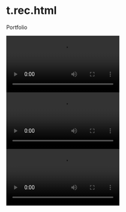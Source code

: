 # t.rec.html
Portfolio
<div class="video-grid">
  <div class="video-item">
    <video src="https://instagram.fbfh3-3.fna.fbcdn.net/o1/v/t16/f1/m82/374A3C850BFC74CEE0BB8880A97B79AC_video_dashinit.mp4?efg=eyJxZV9ncm91cHMiOiJbXCJpZ193ZWJfZGVsaXZlcnlfdnRzX290ZlwiXSIsInZlbmNvZGVfdGFnIjoidnRzX3ZvZF91cmxnZW4uNzIwLmNsaXBzLmJhc2VsaW5lIn0&amp;_nc_ht=instagram.fbfh3-3.fna.fbcdn.net&amp;_nc_cat=108&amp;vs=763621401850399_3624150535&amp;_nc_vs=HBksFQIYT2lnX3hwdl9yZWVsc19wZXJtYW5lbnRfcHJvZC8zNzRBM0M4NTBCRkM3NENFRTBCQjg4ODBBOTdCNzlBQ192aWRlb19kYXNoaW5pdC5tcDQVAALIAQAVABgkR0xZTmpCSXowenFQcWJ3QUFPXzV2WHZTWVRvbGJwUjFBQUFGFQICyAEAKAAYABsAFQAAJvyu0KfqhOA%2FFQIoAkMzLBdALMzMzMzMzRgSZGFzaF9iYXNlbGluZV8xX3YxEQB1%2FgcA&amp;ccb=9-4&amp;oh=00_AfBQuLucSMkSoaooqIJam1xO8qOK2JeWF59KaGVdyg3dyw&amp;oe=642F7A8A&amp;_nc_sid=1527a3"></video>
  </div>
  <div class="video-item">
    <video src="video2.mp4"></video>
  </div>
  <div class="video-item">
    <video src="video3.mp4"></video>
  </div>
  <!-- Adicione mais vídeos aqui -->
</div>
